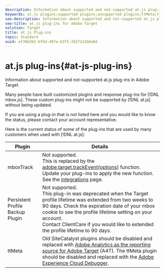 ```yaml
---
description: Information about supported and not-supported at.js plug-ins in Target.
keywords: at.js plugins;supported plugins;unsupported plugins;ttMeta;ttmeta;mboxTrack
seo-description: Information about supported and not-supported at.js plug-ins for Adobe Target.
seo-title: at.js plug-ins for Adobe Target
solution: Target
title: at.js Plug-ins
topic: Standard
uuid: ef36b2b2-bf6d-497e-b3f5-2b572a1b8a8d
---
```


# at.js plug-ins{#at-js-plug-ins}

Information about supported and not-supported at.js plug-ins in Adobe Target.

Many people have built customized plugins and response plug-ins for [!DNL mbox.js]. These custom plug-ins might not be supported by [!DNL at.js] without being updated.

If you are using a plug-in that is not listed here and you would like to know the status, please contact your account representative.

Here is the current status of some of the plug-ins that are used by many customers when used with [!DNL at.js]: 

| Plugin | Details |
|--- |--- |
|mboxTrack|Not supported.<br>This is replaced by the [adobe.target.trackEvent(options)](/help/c-implementing-target/c-implementing-target-for-client-side-web/adobe-target-trackevent.md) function. Update your plug-ins to apply the new function.<br>See the [integrations](/help/c-implementing-target/c-implementing-target-for-client-side-web/c-how-atjs-works/target-atjs-integrations.md) page.|
|Persistent Profile Backup Plugin|Not supported.<br>This plug-in was deprecated when the  Target profile lifetime was extended from two weeks to 90 days. Check the expiration date of your mbox cookie to see the profile lifetime setting on your account.<br>Contact ClientCare if you would like to extended the profile lifetime to 90 days.|
|ttMeta|Old SiteCatalyst plugins should be disabled and replaced with [Adobe Analytics as the reporting source for Adobe Target](/help/c-integrating-target-with-mac/a4t/a4t.md) (A4T). The ttMeta plugin should be disabled and replaced with the [Adobe Experience Cloud Debugger](https://chrome.google.com/webstore/detail/adobe-experience-cloud-de/ocdmogmohccmeicdhlhhgepeaijenapj).|